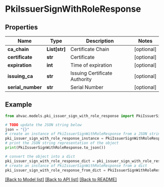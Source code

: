 # PkiIssuerSignWithRoleResponse


## Properties

Name | Type | Description | Notes
------------ | ------------- | ------------- | -------------
**ca_chain** | **List[str]** | Certificate Chain | [optional] 
**certificate** | **str** | Certificate | [optional] 
**expiration** | **int** | Time of expiration | [optional] 
**issuing_ca** | **str** | Issuing Certificate Authority | [optional] 
**serial_number** | **str** | Serial Number | [optional] 

## Example

```python
from ahvac.models.pki_issuer_sign_with_role_response import PkiIssuerSignWithRoleResponse

# TODO update the JSON string below
json = "{}"
# create an instance of PkiIssuerSignWithRoleResponse from a JSON string
pki_issuer_sign_with_role_response_instance = PkiIssuerSignWithRoleResponse.from_json(json)
# print the JSON string representation of the object
print(PkiIssuerSignWithRoleResponse.to_json())

# convert the object into a dict
pki_issuer_sign_with_role_response_dict = pki_issuer_sign_with_role_response_instance.to_dict()
# create an instance of PkiIssuerSignWithRoleResponse from a dict
pki_issuer_sign_with_role_response_from_dict = PkiIssuerSignWithRoleResponse.from_dict(pki_issuer_sign_with_role_response_dict)
```
[[Back to Model list]](../README.md#documentation-for-models) [[Back to API list]](../README.md#documentation-for-api-endpoints) [[Back to README]](../README.md)


